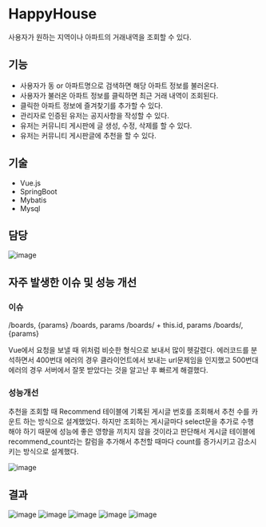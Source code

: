 # HappyHouse
사용자가 원하는 지역이나 아파트의 거래내역을 조회할 수 있다.

## 기능
- 사용자가 동 or 아파트명으로 검색하면 해당 아파트 정보를 불러온다.
- 사용자가 불러온 아파트 정보를 클릭하면 최근 거래 내역이 조회된다.
- 클릭한 아파트 정보에 즐겨찾기를 추가할 수 있다.
- 관리자로 인증된 유저는 공지사항을 작성할 수 있다.
- 유저는 커뮤니티 게시판에 글 생성, 수정, 삭제를 할 수 있다.
- 유저는 커뮤니티 게시판글에 추천을 할 수 있다.

## 기술
- Vue.js
- SpringBoot
- Mybatis
- Mysql

## 담당
![image](https://user-images.githubusercontent.com/62234293/174473796-5be7727a-7a9a-4d9c-a84b-fe559af7ffaf.png)

## 자주 발생한 이슈 및 성능 개선

### 이슈
/boards, {params}
/boards, params
/boards/ + this.id, params
/boards/, {params}

Vue에서 요청을 보낼 때 위처럼 비슷한 형식으로 보내서 많이 헷갈렸다.
에러코드를 분석하면서 400번대 에러의 경우 클라이언트에서 보내는 url문제임을 인지했고 500번대 에러의 경우 서버에서 잘못 받았다는 것을 알고난 후 빠르게 해결했다.

### 성능개선
추천을 조회할 때 Recommend 테이블에 기록된 게시글 번호를 조회해서 추천 수를 카운트 하는 방식으로 설계했었다.
하지만 조회하는 게시글마다 select문을 추가로 수행해야 하기 때문에 성능에 좋은 영향을 끼치지 않을 것이라고 판단해서 게시글 테이블에 recommend_count라는 칼럼을 추가해서
추천할 때마다 count를 증가시키고 감소시키는 방식으로 설계했다.

![image](https://user-images.githubusercontent.com/62234293/174474244-5bfdb463-9304-4409-8d35-ba8f99231e80.png)

 
## 결과
![image](https://user-images.githubusercontent.com/62234293/174473866-e0f2a50e-1e14-4b32-984a-cf8c9efbbf5f.png)
![image](https://user-images.githubusercontent.com/62234293/174473870-701c998d-2ca9-4d58-b264-dbbf66bca471.png)
![image](https://user-images.githubusercontent.com/62234293/174473881-1af94bb6-bd28-4492-936d-193e2fe6ee40.png)
![image](https://user-images.githubusercontent.com/62234293/174473901-950e05c6-8898-433b-b3bd-37b2eea6c098.png)
![image](https://user-images.githubusercontent.com/62234293/174473904-ddc5cdc3-473e-4bc5-b984-ff2c05819f4a.png)

